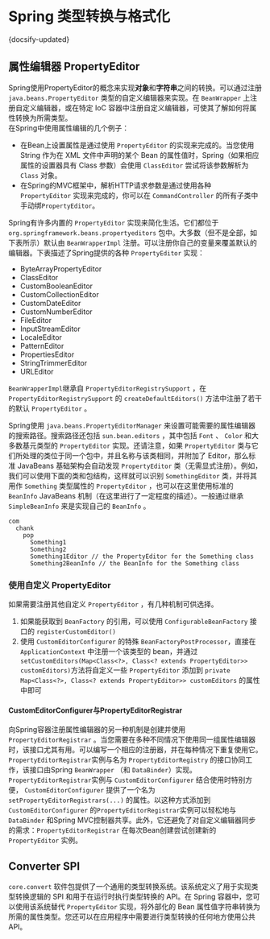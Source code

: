 # Spring 类型转换与格式化
{docsify-updated}

## 属性编辑器 PropertyEditor
Spring使用PropertyEditor的概念来实现**对象**和**字符串**之间的转换。可以通过注册 `java.beans.PropertyEditor` 类型的自定义编辑器来实现。在 `BeanWrapper` 上注册自定义编辑器，或在特定 IoC 容器中注册自定义编辑器，可使其了解如何将属性转换为所需类型。  
在Spring中使用属性编辑的几个例子：
+  在Bean上设置属性是通过使用 `PropertyEditor` 的实现来完成的。当您使用 String 作为在 XML 文件中声明的某个 Bean 的属性值时，Spring（如果相应属性的设置器具有 Class 参数）会使用 `ClassEditor` 尝试将该参数解析为 `Class` 对象。
+  在Spring的MVC框架中，解析HTTP请求参数是通过使用各种 `PropertyEditor` 实现来完成的，你可以在 `CommandController` 的所有子类中手动绑`PropertyEditor`。

Spring有许多内置的 `PropertyEditor` 实现来简化生活。它们都位于 `org.springframework.beans.propertyeditors` 包中。大多数（但不是全部，如下表所示）默认由 `BeanWrapperImpl` 注册。可以注册你自己的变量来覆盖默认的编辑器。下表描述了Spring提供的各种 `PropertyEditor` 实现：
+ ByteArrayPropertyEditor
+ ClassEditor
+ CustomBooleanEditor
+ CustomCollectionEditor
+ CustomDateEditor
+ CustomNumberEditor
+ FileEditor
+ InputStreamEditor
+ LocaleEditor
+ PatternEditor
+ PropertiesEditor
+ StringTrimmerEditor
+ URLEditor

`BeanWrapperImpl`继承自 `PropertyEditorRegistrySupport` ，在 `PropertyEditorRegistrySupport` 的 `createDefaultEditors()` 方法中注册了若干的默认 `PropertyEditor` 。

Spring使用 `java.beans.PropertyEditorManager` 来设置可能需要的属性编辑器的搜索路径。搜索路径还包括 `sun.bean.editors` ，其中包括 `Font` 、 `Color` 和大多数基元类型的 `PropertyEditor` 实现。还请注意，如果 `PropertyEditor` 类与它们所处理的类位于同一个包中，并且名称与该类相同，并附加了 Editor，那么标准 JavaBeans 基础架构会自动发现 `PropertyEditor` 类（无需显式注册）。例如，我们可以使用下面的类和包结构，这样就可以识别 `SomethingEditor` 类，并将其用作 `Something` 类型属性的 `PropertyEditor` ，也可以在这里使用标准的 `BeanInfo` JavaBeans 机制（在这里进行了一定程度的描述）。一般通过继承 `SimpleBeanInfo` 来是实现自己的 `BeanInfo` 。
```
com
  chank
    pop
      Something1
      Something2
      Something1Editor // the PropertyEditor for the Something class
      Something2BeanInfo // the BeanInfo for the Something class
```

### 使用自定义 PropertyEditor
如果需要注册其他自定义 `PropertyEditor` ，有几种机制可供选择。
1. 如果能获取到 `BeanFactory` 的引用，可以使用 `ConfigurableBeanFactory` 接口的 `registerCustomEditor()`
2. 使用 `CustomEditorConfigurer` 的特殊 `BeanFactoryPostProcessor`，直接在 `ApplicationContext` 中注册一个该类型的 bean，并通过`setCustomEditors(Map<Class<?>, Class<? extends PropertyEditor>> customEditors)`方法将自定义一些 `PropertyEditor` 添加到 `private Map<Class<?>, Class<? extends PropertyEditor>> customEditors` 的属性中即可


#### CustomEditorConfigurer与PropertyEditorRegistrar
向Spring容器注册属性编辑器的另一种机制是创建并使用 `PropertyEditorRegistrar` 。当您需要在多种不同情况下使用同一组属性编辑器时，该接口尤其有用。可以编写一个相应的注册器，并在每种情况下重复使用它。`PropertyEditorRegistrar`实例与名为 `PropertyEditorRegistry` 的接口协同工作，该接口由Spring `BeanWrapper` （和 `DataBinder`）实现。`PropertyEditorRegistrar`实例与 `CustomEditorConfigurer` 结合使用时特别方便， `CustomEditorConfigurer` 提供了一个名为 `setPropertyEditorRegistrars(...)` 的属性。以这种方式添加到 `CustomEditorConfigurer` 的`PropertyEditorRegistrar`实例可以轻松地与 `DataBinder` 和Spring MVC控制器共享。此外，它还避免了对自定义编辑器同步的需求：`PropertyEditorRegistrar` 在每次Bean创建尝试创建新的 `PropertyEditor` 实例。

## Converter SPI
`core.convert` 软件包提供了一个通用的类型转换系统。该系统定义了用于实现类型转换逻辑的 SPI 和用于在运行时执行类型转换的 API。在 Spring 容器中，您可以使用该系统替代 `PropertyEditor` 实现，将外部化的 Bean 属性值字符串转换为所需的属性类型。您还可以在应用程序中需要进行类型转换的任何地方使用公共 API。

